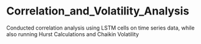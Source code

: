 # Correlation_and_Volatility_Analysis
Conducted correlation analysis using LSTM cells on time series data, while also running Hurst Calculations and Chaikin Volatility
